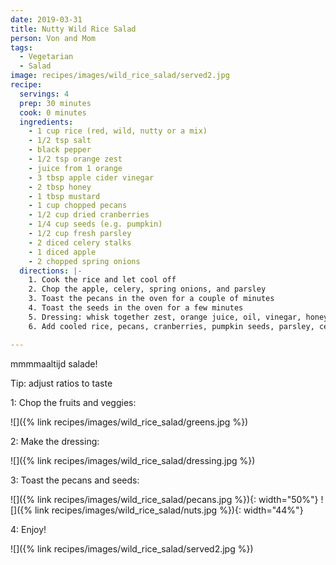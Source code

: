 ```yaml
---
date: 2019-03-31
title: Nutty Wild Rice Salad
person: Von and Mom
tags:
  - Vegetarian
  - Salad
image: recipes/images/wild_rice_salad/served2.jpg
recipe:
  servings: 4
  prep: 30 minutes
  cook: 0 minutes
  ingredients:
    - 1 cup rice (red, wild, nutty or a mix)
    - 1/2 tsp salt
    - black pepper
    - 1/2 tsp orange zest
    - juice from 1 orange
    - 3 tbsp apple cider vinegar
    - 2 tbsp honey
    - 1 tbsp mustard
    - 1 cup chopped pecans
    - 1/2 cup dried cranberries
    - 1/4 cup seeds (e.g. pumpkin)
    - 1/2 cup fresh parsley
    - 2 diced celery stalks
    - 1 diced apple
    - 2 chopped spring onions
  directions: |-
    1. Cook the rice and let cool off
    2. Chop the apple, celery, spring onions, and parsley
    3. Toast the pecans in the oven for a couple of minutes
    4. Toast the seeds in the oven for a few minutes
    5. Dressing: whisk together zest, orange juice, oil, vinegar, honey, mustard, pepper, and salt
    6. Add cooled rice, pecans, cranberries, pumpkin seeds, parsley, celery, apple, and spring onion

---
```


mmmmaaltijd salade!

Tip: adjust ratios to taste

1: Chop the fruits and veggies:

![]({% link recipes/images/wild_rice_salad/greens.jpg %})

2: Make the dressing:

![]({% link recipes/images/wild_rice_salad/dressing.jpg %})

3: Toast the pecans and seeds:

![]({% link recipes/images/wild_rice_salad/pecans.jpg %}){: width="50%"}
![]({% link recipes/images/wild_rice_salad/nuts.jpg %}){: width="44%"}

4: Enjoy!

![]({% link recipes/images/wild_rice_salad/served2.jpg %})

